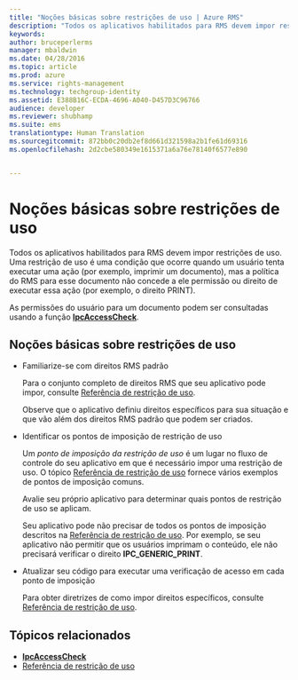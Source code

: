```yaml
---
title: "Noções básicas sobre restrições de uso | Azure RMS"
description: "Todos os aplicativos habilitados para RMS devem impor restrições de uso."
keywords: 
author: bruceperlerms
manager: mbaldwin
ms.date: 04/28/2016
ms.topic: article
ms.prod: azure
ms.service: rights-management
ms.technology: techgroup-identity
ms.assetid: E388B16C-ECDA-4696-A040-D457D3C96766
audience: developer
ms.reviewer: shubhamp
ms.suite: ems
translationtype: Human Translation
ms.sourcegitcommit: 872bb0c20db2ef8d661d321598a2b1fe61d69316
ms.openlocfilehash: 2d2cbe580349e1615371a6a76e78140f6577e890


---
```


# Noções básicas sobre restrições de uso

Todos os aplicativos habilitados para RMS devem impor restrições de uso. Uma restrição de uso é uma condição que ocorre quando um usuário tenta executar uma ação (por exemplo, imprimir um documento), mas a política do RMS para esse documento não concede a ele permissão ou direito de executar essa ação (por exemplo, o direito PRINT).

As permissões do usuário para um documento podem ser consultadas usando a função [**IpcAccessCheck**](/rights-management/sdk/2.1/api/win/functions#msipc_ipcaccesscheck).

## Noções básicas sobre restrições de uso

-   Familiarize-se com direitos RMS padrão

    Para o conjunto completo de direitos RMS que seu aplicativo pode impor, consulte [Referência de restrição de uso](usage-restriction-reference.md).

    Observe que o aplicativo definiu direitos específicos para sua situação e que vão além dos direitos RMS padrão que podem ser criados.

-   Identificar os pontos de imposição de restrição de uso

    Um *ponto de imposição da restrição de uso* é um lugar no fluxo de controle do seu aplicativo em que é necessário impor uma restrição de uso. O tópico [Referência de restrição de uso](usage-restriction-reference.md) fornece vários exemplos de pontos de imposição comuns.

    Avalie seu próprio aplicativo para determinar quais pontos de restrição de uso se aplicam.

    Seu aplicativo pode não precisar de todos os pontos de imposição descritos na [Referência de restrição de uso](usage-restriction-reference.md). Por exemplo, se seu aplicativo não permitir que os usuários imprimam o conteúdo, ele não precisará verificar o direito **IPC\_GENERIC\_PRINT**.

-   Atualizar seu código para executar uma verificação de acesso em cada ponto de imposição

    Para obter diretrizes de como impor direitos específicos, consulte [Referência de restrição de uso](usage-restriction-reference.md).

## Tópicos relacionados

* [**IpcAccessCheck**](/rights-management/sdk/2.1/api/win/functions#msipc_ipcaccesscheck)
* [Referência de restrição de uso](usage-restriction-reference.md)
 

 



<!--HONumber=Jun16_HO4-->


